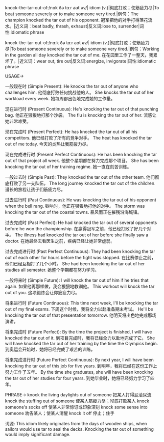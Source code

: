 knock-the-tar-out-of:/nɒk ðə tɑːr aʊt əv/| idiom (v.)|彻底打败；使筋疲力尽|To beat someone severely or to make someone very tired.|例句：The champion knocked the tar out of his opponent. 冠军把他的对手打得落花流水。|近义词：beat badly, thrash, exhaust|反义词:lose to, surrender|词性:idiomatic phrase

knock-the-tar-out-of:/nɑːk ðə tɑːr aʊt əv/| idiom (v.)|彻底打败；使筋疲力尽|To beat someone severely or to make someone very tired.|例句：Working in the garden all day knocked the tar out of me. 在花园里工作了一整天，我累坏了。|近义词：wear out, tire out|反义词:energize, invigorate|词性:idiomatic phrase


USAGE->

一般现在时 (Simple Present):
He knocks the tar out of anyone who challenges him. 他彻底打败任何挑战他的人。
She knocks the tar out of her workload every week.  她每周都出色地完成她的工作量。


现在进行时 (Present Continuous):
He's knocking the tar out of that punching bag. 他正在狠狠地打那个沙袋。
The flu is knocking the tar out of her. 流感让她非常难受。


现在完成时 (Present Perfect):
He has knocked the tar out of all his competitors. 他已经打败了所有的竞争对手。
The heat has knocked the tar out of me today. 今天的炎热让我筋疲力尽。


现在完成进行时 (Present Perfect Continuous):
He has been knocking the tar out of that project all week. 他整个星期都在努力完成那个项目。
She has been knocking the tar out of her training regime. 她一直在刻苦训练。


一般过去时 (Simple Past):
They knocked the tar out of the other team. 他们彻底打败了另一支队伍。
The long journey knocked the tar out of the children. 漫长的旅程让孩子们筋疲力尽。


过去进行时 (Past Continuous):
He was knocking the tar out of his opponent when the bell rang. 铃响时，他正在狠狠地打他的对手。
The storm was knocking the tar out of the coastal towns.  暴风雨正在摧残沿海城镇。


过去完成时 (Past Perfect):
He had knocked the tar out of several opponents before he won the championship. 在赢得冠军之前，他已经打败了好几个对手。
The illness had knocked the tar out of her before she finally saw a doctor. 在她最终去看医生之前，疾病已经让她非常虚弱。


过去完成进行时 (Past Perfect Continuous):
They had been knocking the tar out of each other for hours before the fight was stopped.  在比赛停止之前，他们已经互相打了几个小时。
She had been knocking the tar out of her studies all semester. 她整个学期都在努力学习。


一般将来时 (Simple Future):
I will knock the tar out of him if he tries that again. 如果他再那样做，我会狠狠地教训他。
This workout will knock the tar out of you.  这项锻炼会让你筋疲力尽。


将来进行时 (Future Continuous):
This time next week, I'll be knocking the tar out of my final exams. 下周这个时候，我将全力以赴准备期末考试。
He'll be knocking the tar out of that presentation tomorrow. 他明天将出色地完成那场演讲。


将来完成时 (Future Perfect):
By the time the project is finished, I will have knocked the tar out of it.  到项目完成时，我将已经全力以赴地完成了它。
She will have knocked the tar out of her training by the time the Olympics begin.  到奥运会开始时，她将已经完成了艰苦的训练。


将来完成进行时 (Future Perfect Continuous):
By next year, I will have been knocking the tar out of this job for five years. 到明年，我将已经在这份工作上努力工作了五年。
By the time she graduates, she will have been knocking the tar out of her studies for four years. 到她毕业时，她将已经努力学习了四年。


PHRASE->
knock the living daylights out of someone  把某人打得屁滚尿流
knock the stuffing out of someone  使某人筋疲力尽；彻底打败某人
knock someone's socks off  使某人非常惊讶或印象深刻
knock some sense into someone  劝告某人；使某人清醒
knock it off  停止；住手


词源: This idiom likely originates from the days of wooden ships, when sailors would use tar to seal the decks.  Knocking the tar out of something would imply significant damage.
